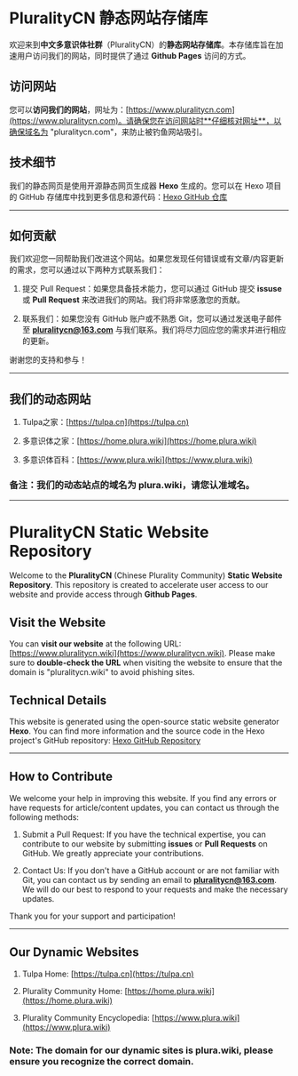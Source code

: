 # PluralityCN 静态网站存储库

欢迎来到**中文多意识体社群**（PluralityCN）的**静态网站存储库**。本存储库旨在加速用户访问我们的网站，同时提供了通过 **Github Pages** 访问的方式。

## 访问网站

您可以**访问我们的网站**，网址为：[https://www.pluralitycn.com](https://www.pluralitycn.com)。请确保您在访问网站时**仔细核对网址**，以确保域名为 "pluralitycn.com"，来防止被钓鱼网站吸引。

## 技术细节

我们的静态网页是使用开源静态网页生成器 **Hexo** 生成的。您可以在 Hexo 项目的 GitHub 存储库中找到更多信息和源代码：[Hexo GitHub 仓库](https://github.com/hexojs/hexo)

---

## 如何贡献

我们欢迎您一同帮助我们改进这个网站。如果您发现任何错误或有文章/内容更新的需求，您可以通过以下两种方式联系我们：

1. 提交 Pull Request：如果您具备技术能力，您可以通过 GitHub 提交 **issuse** 或 **Pull Request** 来改进我们的网站。我们将非常感激您的贡献。

2. 联系我们：如果您没有 GitHub 账户或不熟悉 Git，您可以通过发送电子邮件至 **pluralitycn@163.com** 与我们联系。我们将尽力回应您的需求并进行相应的更新。

谢谢您的支持和参与！

---

## 我们的动态网站

1. Tulpa之家：[https://tulpa.cn](https://tulpa.cn)

2. 多意识体之家：[https://home.plura.wiki](https://home.plura.wiki)

3. 多意识体百科：[https://www.plura.wiki](https://www.plura.wiki)

### 备注：我们的动态站点的域名为 **plura.wiki**，请您认准域名。

---

# PluralityCN Static Website Repository

Welcome to the **PluralityCN** (Chinese Plurality Community) **Static Website Repository**. This repository is created to accelerate user access to our website and provide access through **Github Pages**.

## Visit the Website

You can **visit our website** at the following URL: [https://www.pluralitycn.wiki](https://www.pluralitycn.wiki). Please make sure to **double-check the URL** when visiting the website to ensure that the domain is "pluralitycn.wiki" to avoid phishing sites.

## Technical Details

This website is generated using the open-source static website generator **Hexo**. You can find more information and the source code in the Hexo project's GitHub repository: [Hexo GitHub Repository](https://github.com/hexojs/hexo)

---

## How to Contribute

We welcome your help in improving this website. If you find any errors or have requests for article/content updates, you can contact us through the following methods:

1. Submit a Pull Request: If you have the technical expertise, you can contribute to our website by submitting **issues** or **Pull Requests** on GitHub. We greatly appreciate your contributions.

2. Contact Us: If you don't have a GitHub account or are not familiar with Git, you can contact us by sending an email to **pluralitycn@163.com**. We will do our best to respond to your requests and make the necessary updates.

Thank you for your support and participation!

---

## Our Dynamic Websites

1. Tulpa Home: [https://tulpa.cn](https://tulpa.cn)

2. Plurality Community Home: [https://home.plura.wiki](https://home.plura.wiki)

3. Plurality Community Encyclopedia: [https://www.plura.wiki](https://www.plura.wiki)

### Note: The domain for our dynamic sites is **plura.wiki**, please ensure you recognize the correct domain.
